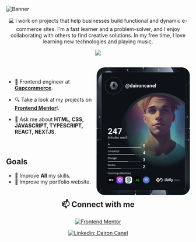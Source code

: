 ![Banner](https://user-images.githubusercontent.com/98697567/196007532-9f3ce12b-1a50-4e74-b9c2-f92d2ff7959d.png)

<p align="center">
💻 I work on projects that help businesses build functional and dynamic e-commerce sites. I'm a fast learner and a problem-solver, and I enjoy collaborating with others to find creative solutions. In my free time, I love learning new technologies and playing music.
</p>

<div align="center"><img src="https://visitor-badge.laobi.icu/badge?page_id=dairon-canel.dairon-canel" /></div>

##

<div align="left">
  <a href="https://api.daily.dev/daironcanel" target="_blank">
    <img
      width="256"
      align="right"
      src="https://github.com/dairon-canel/dairon-canel/blob/main/devcard.svg"
    />
  </a>
</div>

<br>

- 💼 Frontend engineer at [**Gapcommerce**](https://www.gapcommerce.com/).

- 🔍 Take a look at my projects on [**Frontend Mentor**](https://www.frontendmentor.io/profile/RyuzakCoder)!.

- 💬 Ask me about **HTML, CSS, JAVASCRIPT, TYPESCRIPT, REACT, NEXTJS**.



<br>

## Goals

- 📖 Improve **All** my skills.
- 📖 Improve my portfolio website.

#


<h2 align="center">📫 Connect with me</h2>

<div align = "center">
  
[![Frontend Mentor](https://img.shields.io/badge/-Frontend%20Mentor-5F3DC4?style=for-the-badge&logo=FrontendMentor&logoColor=white&link=https://www.frontendmentor.io/profile/dairon-canel)](https://www.frontendmentor.io/profile/dairon-canel)

[![Linkedin: Dairon Canel](https://img.shields.io/badge/-linkedin-blue?style=for-the-badge&logo=Linkedin&logoColor=white&link=https://www.linkedin.com/in/dairon-canel)](https://www.linkedin.com/in/dairon-canel)
  
</div>

<!--- 
<br>
<h2 align="center">📊 Github Stats</h2>

<div align = "center">

![Stats Overview](https://raw.githubusercontent.com/dairon-canel/github-stats/master/generated/overview.svg#gh-dark-mode-only)
![Most Used Languages](https://raw.githubusercontent.com/dairon-canel/github-stats/master/generated/languages.svg#gh-dark-mode-only)

</div>
<br>

<br>

<h2 align="center">👨‍💻 More About Me on GitHub</h2>


<details>
<summary><b>🔥 Streak Stats</b></summary>
<br>
<p align="center">
<img src="http://github-readme-streak-stats.herokuapp.com?user=dairon-canel&theme=radical&hide_border=true" alt="DaironCanel" width="420"/>
</p>
</details>

<details>
<summary><b>🏆 Github Trophies</b></summary>
<br>
<p align="center">
<img src="https://github-profile-trophy.vercel.app/?username=dairon-canel&theme=radical&no-frame=true&no-bg=true" alt="DaironCanel" />
</p>
</details>

<details>
<summary><b>⚡ Github Public Stats</b></summary>
<br>
<p align="center">
<img src="https://github-readme-stats.vercel.app/api?username=dairon-canel&show_icons=true&theme=radical&count_private=true" alt="DaironCanel" width="420"/>&nbsp;<img src="https://github-readme-stats.vercel.app/api/top-langs/?username=dairon-canel&layout=compact&theme=radical" alt="DaironCanel" height="165">
</p>
</details>

<div align="right">
  
![visitors](https://visitor-badge.glitch.me/badge?page_id=dairon-canel.dairon-canel)

</div>

-->
